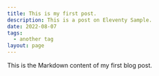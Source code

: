 ```yaml
---
title: This is my first post.
description: This is a post on Eleventy Sample.
date: 2022-08-07
tags:
  - another tag
layout: page
---
```


This is the Markdown content of my first blog post.
